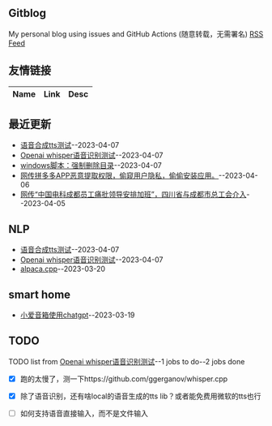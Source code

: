 ## Gitblog
My personal blog using issues and GitHub Actions (随意转载，无需署名)
[RSS Feed](https://raw.githubusercontent.com/cutepig123/gitblog/master/feed.xml)
## 友情链接
| Name | Link | Desc | 
 | ---- | ---- | ---- |
## 最近更新
- [语音合成tts测试](https://github.com/cutepig123/gitblog/issues/12)--2023-04-07
- [Openai whisper语音识别测试](https://github.com/cutepig123/gitblog/issues/11)--2023-04-07
- [windows脚本：强制删除目录](https://github.com/cutepig123/gitblog/issues/10)--2023-04-07
- [网传拼多多APP恶意提取权限，偷窥用户隐私，偷偷安装应用。](https://github.com/cutepig123/gitblog/issues/9)--2023-04-06
- [网传“中国电科成都员工痛批领导安排加班”，四川省与成都市总工会介入](https://github.com/cutepig123/gitblog/issues/8)--2023-04-05
## NLP
- [语音合成tts测试](https://github.com/cutepig123/gitblog/issues/12)--2023-04-07
- [Openai whisper语音识别测试](https://github.com/cutepig123/gitblog/issues/11)--2023-04-07
- [alpaca.cpp](https://github.com/cutepig123/gitblog/issues/6)--2023-03-20
## smart home
- [小爱音箱使用chatgpt](https://github.com/cutepig123/gitblog/issues/5)--2023-03-19
## TODO
TODO list from [Openai whisper语音识别测试](https://github.com/cutepig123/gitblog/issues/11)--1 jobs to do--2 jobs done
- [x] 跑的太慢了，测一下https://github.com/ggerganov/whisper.cpp
- [x] 除了语音识别，还有啥local的语音生成的tts lib？或者能免费用微软的tts也行
- [ ] 如何支持语音直接输入，而不是文件输入

